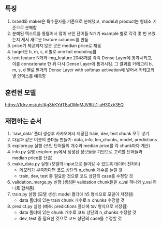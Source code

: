 ## 특징

1. brand와 maker은 특수문자를 기준으로 분해했고, model과 product는 형태소 기준으로 분해함
2. 분해된 텍스트를 통틀어서 많이 쓰인 단어들 N개가 example 별로 각각 몇 번 쓰였는지 세서 새로운 feature columns를 만듦
3. price가 제공되지 않은 곳은 median price로 채움
4. target은 b, m, s, d 별로 one hot encoding함
5. text feature N개와 img_feature 2048개를 각각 Dense Layer에 통과시키고, 이를 concatenate 한 뒤 다시 Dense Layer에 통과시킴. 그 결과를 카테고리 b, m, s, d 별로 별개의 Dense Layer with softmax activation에 넣어서 카테고리별 인덱스를 예측함

## 훈련된 모델

https://1drv.ms/u/s!Ag3hKYdTEaOMqMJV8Ut1-uH30xh3EQ

## 재현하는 순서

1. 'raw_data' 폴더 생성후 카카오에서 제공된 train, dev, test chunk 모두 넣기
2. 다음과 같은 이름의 폴더들 만들기: data, info, len_chunks, model, predictions
3. explore.py 실행 (쓰인 단어들의 개수와 median price를 각 chunk마다 계산)
4. info.py 실행 (explore.py에서 생성된 정보들을 기반으로 고려할 단어들과 median price를 산출)
5. make_data.py 실행 (모델의 input으로 들어갈 수 있도록 데이터 전처리)
    * 메모리가 부족하다면 코드 상단의 n_chunk 개수를 늘릴 것
    * train, dev, test 중 필요한 것으로 코드 상단의 case를 수정할 것
6. validation_merge.py 실행 (생성된 validation chunk들을 x_val 하나와 y_val 하나로 합쳐줌)
7. train.py 실행 (모델 생성: model 폴더에 h5 형식으로 모델이 저장됨)
    * data 폴더에 있는 train chunk 개수로 n_chunks 수정할 것
8. predict.py 실행 (예측: predictions 폴더에 tsv 형식으로 저장됨)
    * data 폴더에 있는 chunk 개수로 코드 상단의 n_chunks 수정할 것
    * dev, test 중 필요한 것으로 코드 상단의 case를 수정할 것
